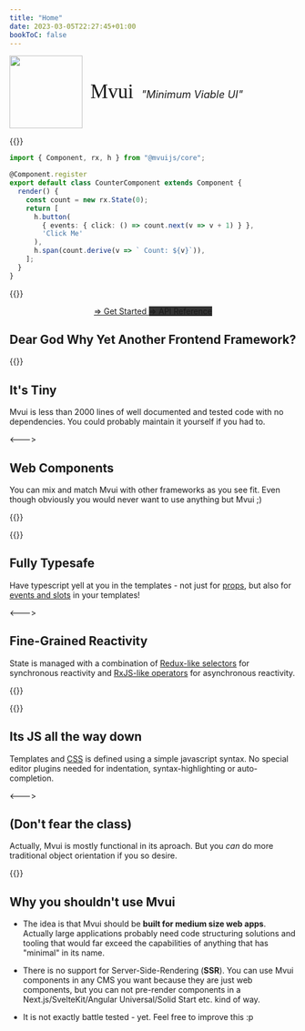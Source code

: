 ```yaml
---
title: "Home"
date: 2023-03-05T22:27:45+01:00
bookToC: false
---
```

<img src="/icon.svg"  width="128" height="128" style="vertical-align: middle"> 
<div style="display: inline-block; vertical-align: middle">
  <span style="font-size: 250%; font-family: Ubuntu Mono; margin: 0px 10px">Mvui</span>
  <i style="font-size: 130%">"Minimum Viable UI"</i>
</div>

{{<codeview>}}
```typescript
import { Component, rx, h } from "@mvuijs/core";

@Component.register
export default class CounterComponent extends Component {
  render() {
    const count = new rx.State(0);
    return [
      h.button(
        { events: { click: () => count.next(v => v + 1) } },
        'Click Me'
      ),
      h.span(count.derive(v => ` Count: ${v}`)),
    ];
  }
}
```
{{</codeview>}}

<p style="text-align: center">
<a class="get-started-btn" href="/docs/getting-started">
=> Get Started
</a>

<a style="background: #333333" class="get-started-btn" href="/reference/modules/">
=> API Reference
</a>
</p>

## Dear God Why Yet Another Frontend Framework?

{{<columns>}}
## It's Tiny

Mvui is less than 2000 lines of well documented and tested code with no dependencies. You
could probably maintain it yourself if you had to.

<--->
## Web Components

You can mix and match Mvui with other frameworks as you see fit. Even though obviously you
would never want to use anything but Mvui ;)

{{</columns>}}

{{<columns>}}
## Fully Typesafe

Have typescript yell at you in the templates - not just for
[props](/reference/classes/component/#props), but also for [events and
slots](/reference/classes/component/#type-parameters) in your templates!

<--->
## Fine-Grained Reactivity

State is managed with a combination of [Redux-like
selectors](/reference/rx/classes/derivedstate/) for synchronous reactivity and [RxJS-like
operators](/reference/rx/rx/#functions) for asynchronous reactivity.

{{</columns>}}

{{<columns>}}
## Its JS all the way down

Templates and [CSS](/reference/classes/component/#styles-1) is defined using a simple
javascript syntax. No special editor plugins needed for indentation, syntax-highlighting
or auto-completion.

<--->
## (Don't fear the class)

Actually, Mvui is mostly functional in its aproach. But you *can* do more traditional
object orientation if you so desire.

{{</columns>}}

## Why you shouldn't use Mvui

- The idea is that Mvui should be **built for medium size web apps**. Actually large
  applications probably need code structuring solutions and tooling that would far exceed
  the capabilities of anything that has "minimal" in its name.

- There is no support for Server-Side-Rendering (**SSR**). You can use Mvui components in any
  CMS you want because they are just web components, but you can not pre-render components
  in a Next.js/SvelteKit/Angular Universal/Solid Start etc. kind of way.

- It is not exactly battle tested - yet. Feel free to improve this :p
